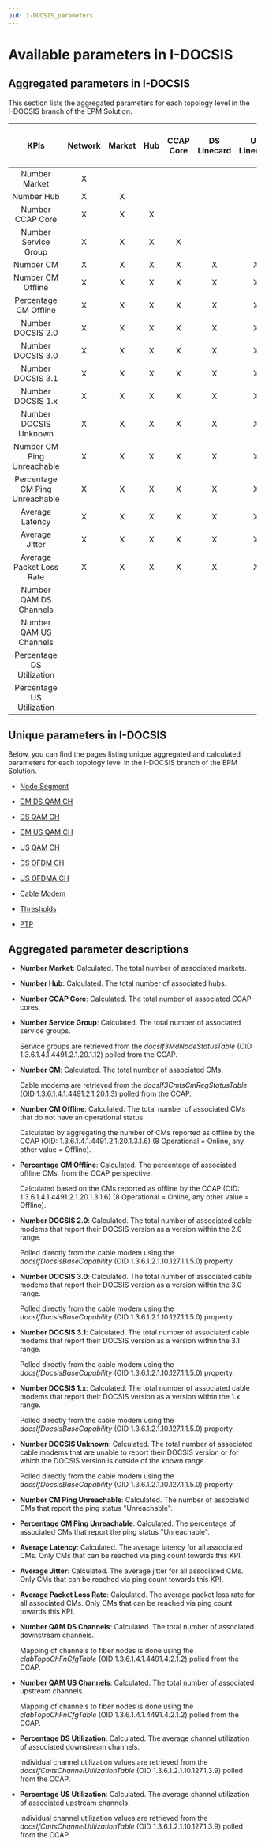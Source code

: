 ```yaml
---
uid: I-DOCSIS_parameters
---
```



# Available parameters in I-DOCSIS

## Aggregated parameters in I-DOCSIS

This section lists the aggregated parameters for each topology level in the I-DOCSIS branch of the EPM Solution.

| KPIs | Network | Market | Hub | CCAP Core | DS Linecard | US Linecard | DS Port | US Port | Node Segment | Service Group [Fiber Node] | DS Service Group | US Service Group |
| :---: | :-----: | :----: | :---: | :-----: | :---------: | :---------: | :-----: | :-----: | :----------: | :------------------------: | :--------------: | :--------------: |
| Number Market|X||||||||||||
| Number Hub|X|X|||||||||||
| Number CCAP Core|X|X|X||||||||||
| Number Service Group|X|X|X|X|||||||||
| Number CM|X|X|X|X|X|X|X|X|X|X|X|X|
| Number CM Offline|X|X|X|X|X|X|X|X|X|X|X|X|
| Percentage CM Offline|X|X|X|X|X|X|X|X|X|X|X|X|
| Number DOCSIS 2.0|X|X|X|X|X|X|X|X|X|X|X|X|
| Number DOCSIS 3.0|X|X|X|X|X|X|X|X|X|X|X|X|
| Number DOCSIS 3.1|X|X|X|X|X|X|X|X|X|X|X|X|
| Number DOCSIS 1.x|X|X|X|X|X|X|X|X|X|X|X|X|
| Number DOCSIS Unknown|X|X|X|X|X|X|X|X|X|X|X|X|
| Number CM Ping Unreachable|X|X|X|X|X|X|X|X|X|X|X|X|
| Percentage CM Ping Unreachable|X|X|X|X|X|X|X|X|X|X|X|X|
| Average Latency|X|X|X|X|X|X|X|X|X|X|X|X|
| Average Jitter|X|X|X|X|X|X|X|X|X|X|X|X|
| Average Packet Loss Rate|X|X|X|X|X|X|X|X|X|X|X|X|
| Number QAM DS Channels|||||||||X|X|X||
| Number QAM US Channels|||||||||X|X||X|
| Percentage DS Utilization|||||||X||X|X|X||
| Percentage US Utilization||||||||X|X|X||X|

## Unique parameters in I-DOCSIS

Below, you can find the pages listing unique aggregated and calculated parameters for each topology level in the I-DOCSIS branch of the EPM Solution.

- [Node Segment](xref:I-DOCSIS_parameters_node_segment)

- [CM DS QAM CH](xref:I-DOCSIS_parameters_cm_ds_qam_ch)

- [DS QAM CH](xref:I-DOCSIS_parameters_ds_qam_ch)

- [CM US QAM CH](xref:I-DOCSIS_parameters_cm_us_qam_ch)

- [US QAM CH](xref:I-DOCSIS_parameters_us_qam_ch)

- [DS OFDM CH](xref:I-DOCSIS_parameters_ds_ofdm_ch)

- [US OFDMA CH](xref:I-DOCSIS_parameters_us_ofdma_ch)

- [Cable Modem](xref:I-DOCSIS_parameters_cable_modem)

- [Thresholds](xref:I-DOCSIS_parameters_thresholds)

- [PTP](xref:I-DOCSIS_parameters_ptp)

## Aggregated parameter descriptions

- **Number Market**: Calculated. The total number of associated markets.

- **Number Hub**: Calculated. The total number of associated hubs.

- **Number CCAP Core**: Calculated. The total number of associated CCAP cores.

- **Number Service Group**: Calculated. The total number of associated service groups.

  Service groups are retrieved from the *docsIf3MdNodeStatusTable* (OID 1.3.6.1.4.1.4491.2.1.20.1.12) polled from the CCAP.

- **Number CM**: Calculated. The total number of associated CMs.

  Cable modems are retrieved from the *docsIf3CmtsCmRegStatusTable* (OID 1.3.6.1.4.1.4491.2.1.20.1.3) polled from the CCAP.

- **Number CM Offline**: Calculated. The total number of associated CMs that do not have an operational status.

  Calculated by aggregating the number of CMs reported as offline by the CCAP (OID: 1.3.6.1.4.1.4491.2.1.20.1.3.1.6) (8 Operational = Online, any other value = Offline).

- **Percentage CM Offline**: Calculated. The percentage of associated offline CMs, from the CCAP perspective.

  Calculated based on the CMs reported as offline by the CCAP (OID: 1.3.6.1.4.1.4491.2.1.20.1.3.1.6) (8 Operational = Online, any other value = Offline).

- **Number DOCSIS 2.0**: Calculated. The total number of associated cable modems that report their DOCSIS version as a version within the 2.0 range.

  Polled directly from the cable modem using the *docsIfDocsisBaseCapability* (OID 1.3.6.1.2.1.10.127.1.1.5.0) property.

- **Number DOCSIS 3.0**: Calculated. The total number of associated cable modems that report their DOCSIS version as a version within the 3.0 range.

  Polled directly from the cable modem using the *docsIfDocsisBaseCapability* (OID 1.3.6.1.2.1.10.127.1.1.5.0) property.

- **Number DOCSIS 3.1**: Calculated. The total number of associated cable modems that report their DOCSIS version as a version within the 3.1 range.

  Polled directly from the cable modem using the *docsIfDocsisBaseCapability* (OID 1.3.6.1.2.1.10.127.1.1.5.0) property.

- **Number DOCSIS 1.x**: Calculated. The total number of associated cable modems that report their DOCSIS version as a version within the 1.x range.

  Polled directly from the cable modem using the *docsIfDocsisBaseCapability* (OID 1.3.6.1.2.1.10.127.1.1.5.0) property.

- **Number DOCSIS Unknown**: Calculated. The total number of associated cable modems that are unable to report their DOCSIS version or for which the DOCSIS version is outside of the known range.

  Polled directly from the cable modem using the *docsIfDocsisBaseCapability* (OID 1.3.6.1.2.1.10.127.1.1.5.0) property.

- **Number CM Ping Unreachable**: Calculated. The number of associated CMs that report the ping status "Unreachable".

- **Percentage CM Ping Unreachable**: Calculated. The percentage of associated CMs that report the ping status "Unreachable".

- **Average Latency**: Calculated. The average latency for all associated CMs. Only CMs that can be reached via ping count towards this KPI.

- **Average Jitter**: Calculated. The average jitter for all associated CMs. Only CMs that can be reached via ping count towards this KPI.

- **Average Packet Loss Rate**: Calculated. The average packet loss rate for all associated CMs. Only CMs that can be reached via ping count towards this KPI.

- **Number QAM DS Channels**: Calculated. The total number of associated downstream channels.

  Mapping of channels to fiber nodes is done using the *clabTopoChFnCfgTable* (OID 1.3.6.1.4.1.4491.4.2.1.2) polled from the CCAP.

- **Number QAM US Channels**: Calculated. The total number of associated upstream channels.

  Mapping of channels to fiber nodes is done using the *clabTopoChFnCfgTable* (OID 1.3.6.1.4.1.4491.4.2.1.2) polled from the CCAP.

- **Percentage DS Utilization**: Calculated. The average channel utilization of associated downstream channels.

  Individual channel utilization values are retrieved from the *docsIfCmtsChannelUtilizationTable* (OID 1.3.6.1.2.1.10.127.1.3.9) polled from the CCAP.

- **Percentage US Utilization**: Calculated. The average channel utilization of associated upstream channels.

  Individual channel utilization values are retrieved from the *docsIfCmtsChannelUtilizationTable* (OID 1.3.6.1.2.1.10.127.1.3.9) polled from the CCAP.
